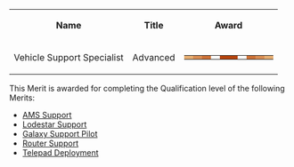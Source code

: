 <table>
<tbody>
<tr class="odd">
<td style="text-align: center;"><p><b>Name</b></p></td>
<td style="text-align: center;"><p><b>Title</b></p></td>
<td style="text-align: center;"><p><b>Award</b></p></td>
</tr>
<tr class="even">
<td style="text-align: center;"><p>Vehicle Support Specialist</p></td>
<td style="text-align: center;"><p>Advanced</p></td>
<td style="text-align: center;"><table class="bigmerit">
<tr>
<td bgcolor="#e6ae72">
</td>
<td bgcolor="#d98d53">
</td>
<td bgcolor="#cc7136">
</td>
<td bgcolor="#fefefe">
</td>
<td bgcolor="#b5440d">
</td>
<td bgcolor="#b5440d">
</td>
<td bgcolor="#fefefe">
</td>
<td bgcolor="#cc7136">
</td>
<td bgcolor="#d98d53">
</td>
<td bgcolor="#e6ae72">
</td>
</tr>
</table></td>
</tr>
</tbody>
</table>

This Merit is awarded for completing the Qualification level of the following
Merits:

- [AMS Support](AMS_Support.md)
- [Lodestar Support](Lodestar_Support.md)
- [Galaxy Support Pilot](Galaxy_Support_Pilot.md)
- [Router Support](Router_Support.md)
- [Telepad Deployment](Telepad_Deployment.md)


